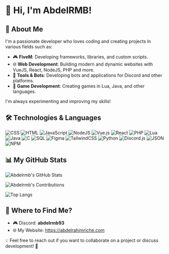 # 👋 Hi, I'm AbdelRMB!

## 🚀 About Me
I'm a passionate developer who loves coding and creating projects in various fields such as:
- 🎮 **FiveM**: Developing frameworks, libraries, and custom scripts.
- 🌐 **Web Development**: Building modern and dynamic websites with VueJS, React, NodeJS, PHP and more.
- 🔧 **Tools & Bots**: Developing bots and applications for Discord and other platforms.
- 🎲 **Game Development**: Creating games in Lua, Java, and other languages.

I'm always experimenting and improving my skills!

## 🛠️ Technologies & Languages

![CSS](https://img.shields.io/badge/CSS-1572B6?style=for-the-badge&logo=css3&logoColor=white)
![HTML](https://img.shields.io/badge/HTML-E34F26?style=for-the-badge&logo=html5&logoColor=white)
![JavaScript](https://img.shields.io/badge/JavaScript-F7DF1E?style=for-the-badge&logo=javascript&logoColor=black)
![NodeJS](https://img.shields.io/badge/Node.js-43853D?style=for-the-badge&logo=node.js&logoColor=white)
![Vue.js](https://img.shields.io/badge/Vue.js-4FC08D?style=for-the-badge&logo=vue.js&logoColor=white)
![React](https://img.shields.io/badge/React-20232A?style=for-the-badge&logo=react&logoColor=61DAFB)
![PHP](https://img.shields.io/badge/PHP-777BB4?style=for-the-badge&logo=php&logoColor=white)
![Lua](https://img.shields.io/badge/Lua-2C2D72?style=for-the-badge&logo=lua&logoColor=white)
![Java](https://img.shields.io/badge/Java-ED8B00?style=for-the-badge&logo=java&logoColor=white)
![C](https://img.shields.io/badge/C-00599C?style=for-the-badge&logo=c&logoColor=white)
![SQL](https://img.shields.io/badge/SQL-4479A1?style=for-the-badge&logo=sqlite&logoColor=white)
![Figma](https://img.shields.io/badge/Figma-F24E1E?style=for-the-badge&logo=figma&logoColor=white)
![TailwindCSS](https://img.shields.io/badge/TailwindCSS-38B2AC?style=for-the-badge&logo=tailwind-css&logoColor=white)
![Python](https://img.shields.io/badge/Python-3776AB?style=for-the-badge&logo=python&logoColor=white)
![Discord.js](https://img.shields.io/badge/Discord.js-7289DA?style=for-the-badge&logo=discord&logoColor=white)
![JSON](https://img.shields.io/badge/JSON-000000?style=for-the-badge&logo=json&logoColor=white)
![NPM](https://img.shields.io/badge/NPM-CB3837?style=for-the-badge&logo=npm&logoColor=white)

## 📊 My GitHub Stats

![Abdelrmb's GitHub Stats](https://github-readme-stats.vercel.app/api?username=Abdelrmb&show_icons=true&theme=dark&count_private=true&include_all_commits=true&cache_seconds=1800)

![Abdelrmb's Contributions](https://github-profile-summary-cards.vercel.app/api/cards/stats?username=Abdelrmb&theme=dark)


![Top Langs](https://github-readme-stats.vercel.app/api/top-langs/?username=Abdelrmb&layout=compact&theme=dark)

## 🔗 Where to Find Me?
- 🎮 Discord: **abdelrmb93**
- 🌐 My Website: https://abdelrahimriche.com

💡 Feel free to reach out if you want to collaborate on a project or discuss development! 🚀
